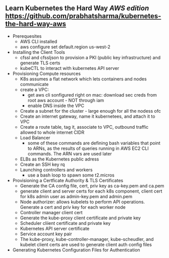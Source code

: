**Learn Kubernetes the Hard Way** 
*AWS edition*
https://github.com/prabhatsharma/kubernetes-the-hard-way-aws
---

- Prerequesites
    - AWS CLI installed
    - aws configure set default.region us-west-2
- Installing the Client Tools
    - cfssl and cfssljson to provision a PKI (public key infrastructure) and generate TLS certs
    - kubeCTL to interact with kubernetes API server
- Provisioning Compute resources
    - K8s assumes a flat network which lets containers and nodes communicate
    - create a VPC:
        - get aws cli sonfigured right on mac: download sec creds from root aws account - NOT through iam   
        - enable DNS inside the VPC
    - Create a subnet for the cluster - large enough for all the nodess ofc
    - Create an internet gateway, name it kubernetees, and attach it to VPC
    - Create a route table, tag it, associate to VPC, outbound traffic allowed to whole internet CIDR
    - Load Balancer
        - some of these commands are defining bash variables that point to ARNs, as the results of queries running in AWS EC2 CLI commands. The ARN vars are used later
    - ELBs as the Kubernetes public adress
    - Create an SSH key rq
    - Launching controllers and workers
        - use a bash loop to spawn some t2.micros
- Provisioning a Certficate Authority & TLS Certificates
    - Generate the CA config file, cert, priv key as ca-key.pem and ca.pem
    - generate client and server certs for each k8s component, client cert for k8s admin user as admin-key.pem and admin.pem 
    - Node authorizer: allows kubelets to perform API operations. Generate a cert and priv key for each worker node
    - Controller manager client cert
    - Generate the kube-proxy client certificate and private key
    - Scheduler cliient certificate and private key
    - Kubernetes API server certificate
    - Service account key pair
    - The kube-proxy, kube-controller-manager, kube-scheudler, and kubelet client certs are used to generate client auth config files
- Generating Kubernetes Configuration Files for Authentication
    